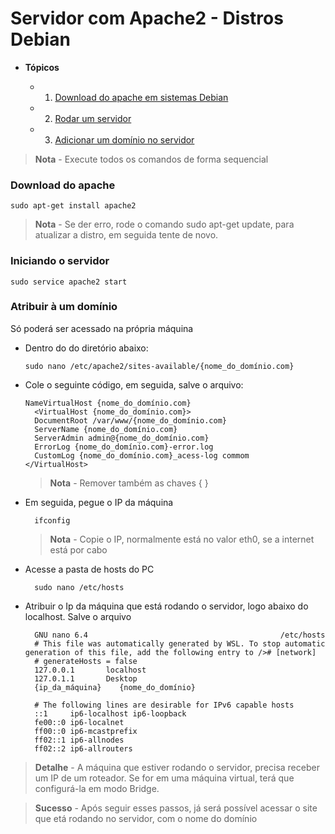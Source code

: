 # Servidor com Apache2 - Distros Debian

- **Tópicos**

  - 1. [Download do apache em sistemas Debian](#download-do-apache)
  - 2. [Rodar um servidor](#iniciando-o-servidor)
  - 3. [Adicionar um domínio no servidor](#atribuir-à-um-domínio)

> **Nota** - Execute todos os comandos de forma sequencial
### Download do apache
```
sudo apt-get install apache2
```
>**Nota** - Se der erro, rode o comando sudo apt-get update, para atualizar a distro, em seguida tente de novo.

### Iniciando o servidor
```
sudo service apache2 start
```
### Atribuir à um domínio
  Só poderá ser acessado na própria máquina
  - Dentro do do diretório abaixo:
    ```
    sudo nano /etc/apache2/sites-available/{nome_do_domínio.com}
    ```
  - Cole o seguinte código, em seguida, salve o arquivo:
    ```
    NameVirtualHost {nome_do_domínio.com}
      <VirtualHost {nome_do_domínio.com}>
      DocumentRoot /var/www/{nome_do_domínio.com}
      ServerName {nome_do_domínio.com}
      ServerAdmin admin@{nome_do_domínio.com}
      ErrorLog {nome_do_domínio.com}-error.log
      CustomLog {nome_do_domínio.com}_acess-log commom
    </VirtualHost>
    ```
    > **Nota** - Remover também as chaves { }
  
  - Em seguida, pegue o IP da máquina
    ```
      ifconfig
    ```
    > **Nota** - Copie o IP, normalmente está no valor eth0, se a internet está por cabo
  - Acesse a pasta de hosts do PC
    ```
      sudo nano /etc/hosts
    ```
  - Atribuir o Ip da máquina que está rodando o servidor, logo abaixo do localhost. Salve o arquivo
    ```
      GNU nano 6.4                                           /etc/hosts                                                 
      # This file was automatically generated by WSL. To stop automatic generation of this file, add the following entry to /># [network]
      # generateHosts = false
      127.0.0.1       localhost
      127.0.1.1       Desktop
      {ip_da_máquina}    {nome_do_domínio}

      # The following lines are desirable for IPv6 capable hosts
      ::1     ip6-localhost ip6-loopback
      fe00::0 ip6-localnet
      ff00::0 ip6-mcastprefix
      ff02::1 ip6-allnodes
      ff02::2 ip6-allrouters
    ```
  > **Detalhe** - A máquina que estiver rodando o servidor, precisa receber um IP de um roteador. Se for em uma máquina virtual, terá que configurá-la em modo Bridge.

  > **Sucesso** - Após seguir esses passos, já será possível acessar o site que etá rodando no servidor, com o nome do domínio






